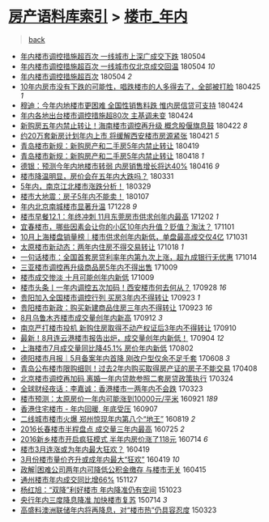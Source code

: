 [房产语料库索引](../../README.md)  > [楼市_年内](楼市_年内.md)
====
> [back](../README.md)

- [年内楼市调控措施超百次 一线城市上深广成交下跌](http://jkwz.applinzi.com/ittc/7099337383717897222.html#%E5%B9%B4%E5%86%85%E6%A5%BC%E5%B8%82%E8%B0%83%E6%8E%A7%E6%8E%AA%E6%96%BD%E8%B6%85%E7%99%BE%E6%AC%A1+%E4%B8%80%E7%BA%BF%E5%9F%8E%E5%B8%82%E4%B8%8A%E6%B7%B1%E5%B9%BF%E6%88%90%E4%BA%A4%E4%B8%8B%E8%B7%8C) 180504  
- [年内楼市调控措施超百次 一线城市仅北京成交回温](http://jkwz.applinzi.com/ittc/7099189754501530630.html#%E5%B9%B4%E5%86%85%E6%A5%BC%E5%B8%82%E8%B0%83%E6%8E%A7%E6%8E%AA%E6%96%BD%E8%B6%85%E7%99%BE%E6%AC%A1+%E4%B8%80%E7%BA%BF%E5%9F%8E%E5%B8%82%E4%BB%85%E5%8C%97%E4%BA%AC%E6%88%90%E4%BA%A4%E5%9B%9E%E6%B8%A9) 180504 *10* 
- [年内楼市调控措施超百次](http://jkwz.applinzi.com/ittc/7099120070804636679.html#%E5%B9%B4%E5%86%85%E6%A5%BC%E5%B8%82%E8%B0%83%E6%8E%A7%E6%8E%AA%E6%96%BD%E8%B6%85%E7%99%BE%E6%AC%A1) 180504 *2* 
- [10年内房市没有下跌的可能性，唱跌楼市的人多得去了，全部被打脸](http://jkwz.applinzi.com/ittc/7095497061174871056.html#10%E5%B9%B4%E5%86%85%E6%88%BF%E5%B8%82%E6%B2%A1%E6%9C%89%E4%B8%8B%E8%B7%8C%E7%9A%84%E5%8F%AF%E8%83%BD%E6%80%A7%EF%BC%8C%E5%94%B1%E8%B7%8C%E6%A5%BC%E5%B8%82%E7%9A%84%E4%BA%BA%E5%A4%9A%E5%BE%97%E5%8E%BB%E4%BA%86%EF%BC%8C%E5%85%A8%E9%83%A8%E8%A2%AB%E6%89%93%E8%84%B8) 180425 *1* 
- [穆迪：今年内地楼市更困难 全国性销售料跌 惟内房信贷可支持](http://jkwz.applinzi.com/ittc/7095478491791492103.html#%E7%A9%86%E8%BF%AA%EF%BC%9A%E4%BB%8A%E5%B9%B4%E5%86%85%E5%9C%B0%E6%A5%BC%E5%B8%82%E6%9B%B4%E5%9B%B0%E9%9A%BE+%E5%85%A8%E5%9B%BD%E6%80%A7%E9%94%80%E5%94%AE%E6%96%99%E8%B7%8C+%E6%83%9F%E5%86%85%E6%88%BF%E4%BF%A1%E8%B4%B7%E5%8F%AF%E6%94%AF%E6%8C%81) 180424  
- [年内各地出台楼市调控措施超80次 主基调未变](http://jkwz.applinzi.com/ittc/7095470833495704592.html#%E5%B9%B4%E5%86%85%E5%90%84%E5%9C%B0%E5%87%BA%E5%8F%B0%E6%A5%BC%E5%B8%82%E8%B0%83%E6%8E%A7%E6%8E%AA%E6%96%BD%E8%B6%8580%E6%AC%A1+%E4%B8%BB%E5%9F%BA%E8%B0%83%E6%9C%AA%E5%8F%98) 180424  
- [新购房五年内禁止转让！海南楼市调控再升级 概念股偃旗息鼓](http://jkwz.applinzi.com/ittc/7094639774348608528.html#%E6%96%B0%E8%B4%AD%E6%88%BF%E4%BA%94%E5%B9%B4%E5%86%85%E7%A6%81%E6%AD%A2%E8%BD%AC%E8%AE%A9%EF%BC%81%E6%B5%B7%E5%8D%97%E6%A5%BC%E5%B8%82%E8%B0%83%E6%8E%A7%E5%86%8D%E5%8D%87%E7%BA%A7+%E6%A6%82%E5%BF%B5%E8%82%A1%E5%81%83%E6%97%97%E6%81%AF%E9%BC%93) 180422 *8* 
- [约20万套新房计划年内上市 将缓解西安楼市房源紧张](http://jkwz.applinzi.com/ittc/7094380684137464848.html#%E7%BA%A620%E4%B8%87%E5%A5%97%E6%96%B0%E6%88%BF%E8%AE%A1%E5%88%92%E5%B9%B4%E5%86%85%E4%B8%8A%E5%B8%82+%E5%B0%86%E7%BC%93%E8%A7%A3%E8%A5%BF%E5%AE%89%E6%A5%BC%E5%B8%82%E6%88%BF%E6%BA%90%E7%B4%A7%E5%BC%A0) 180421 *5* 
- [青岛楼市新规：新购房产和二手房5年内禁止转让](http://jkwz.applinzi.com/ittc/7093709766658622475.html#%E9%9D%92%E5%B2%9B%E6%A5%BC%E5%B8%82%E6%96%B0%E8%A7%84%EF%BC%9A%E6%96%B0%E8%B4%AD%E6%88%BF%E4%BA%A7%E5%92%8C%E4%BA%8C%E6%89%8B%E6%88%BF5%E5%B9%B4%E5%86%85%E7%A6%81%E6%AD%A2%E8%BD%AC%E8%AE%A9) 180419  
- [青岛楼市新规：新购房产和二手房5年内禁止转让](http://jkwz.applinzi.com/ittc/7093447312162685959.html#%E9%9D%92%E5%B2%9B%E6%A5%BC%E5%B8%82%E6%96%B0%E8%A7%84%EF%BC%9A%E6%96%B0%E8%B4%AD%E6%88%BF%E4%BA%A7%E5%92%8C%E4%BA%8C%E6%89%8B%E6%88%BF5%E5%B9%B4%E5%86%85%E7%A6%81%E6%AD%A2%E8%BD%AC%E8%AE%A9) 180418 *1* 
- [德银：预测今年内地楼市转弱 内房销售增长将达40%](http://jkwz.applinzi.com/ittc/7092629023937266705.html#%E5%BE%B7%E9%93%B6%EF%BC%9A%E9%A2%84%E6%B5%8B%E4%BB%8A%E5%B9%B4%E5%86%85%E5%9C%B0%E6%A5%BC%E5%B8%82%E8%BD%AC%E5%BC%B1+%E5%86%85%E6%88%BF%E9%94%80%E5%94%AE%E5%A2%9E%E9%95%BF%E5%B0%86%E8%BE%BE40%25) 180416 *9* 
- [楼市降温明显，房价会在五年内大跌吗？](http://jkwz.applinzi.com/ittc/7086647999306662923.html#%E6%A5%BC%E5%B8%82%E9%99%8D%E6%B8%A9%E6%98%8E%E6%98%BE%EF%BC%8C%E6%88%BF%E4%BB%B7%E4%BC%9A%E5%9C%A8%E4%BA%94%E5%B9%B4%E5%86%85%E5%A4%A7%E8%B7%8C%E5%90%97%EF%BC%9F) 180331  
- [5年内，南京江北楼市涨跌分析！](http://jkwz.applinzi.com/ittc/7085888577647150091.html#5%E5%B9%B4%E5%86%85%EF%BC%8C%E5%8D%97%E4%BA%AC%E6%B1%9F%E5%8C%97%E6%A5%BC%E5%B8%82%E6%B6%A8%E8%B7%8C%E5%88%86%E6%9E%90%EF%BC%81) 180329  
- [楼市大地震：房子5年内不能卖！](http://jkwz.applinzi.com/ittc/7055745051508868102.html#%E6%A5%BC%E5%B8%82%E5%A4%A7%E5%9C%B0%E9%9C%87%EF%BC%9A%E6%88%BF%E5%AD%905%E5%B9%B4%E5%86%85%E4%B8%8D%E8%83%BD%E5%8D%96%EF%BC%81) 180107  
- [年内北京南城楼市显著升温](http://jkwz.applinzi.com/ittc/7052055988633338896.html#%E5%B9%B4%E5%86%85%E5%8C%97%E4%BA%AC%E5%8D%97%E5%9F%8E%E6%A5%BC%E5%B8%82%E6%98%BE%E8%91%97%E5%8D%87%E6%B8%A9) 171228 *9* 
- [楼市早餐12.1：年终冲刺 11月东莞房市供求创年内最高](http://jkwz.applinzi.com/ittc/7042399748592501777.html#%E6%A5%BC%E5%B8%82%E6%97%A9%E9%A4%9012.1%EF%BC%9A%E5%B9%B4%E7%BB%88%E5%86%B2%E5%88%BA+11%E6%9C%88%E4%B8%9C%E8%8E%9E%E6%88%BF%E5%B8%82%E4%BE%9B%E6%B1%82%E5%88%9B%E5%B9%B4%E5%86%85%E6%9C%80%E9%AB%98) 171202 *1* 
- [宜春楼市，哪些因素会让你的小区10年内升值？贬值？淘汰？](http://jkwz.applinzi.com/ittc/7030999844242588689.html#%E5%AE%9C%E6%98%A5%E6%A5%BC%E5%B8%82%EF%BC%8C%E5%93%AA%E4%BA%9B%E5%9B%A0%E7%B4%A0%E4%BC%9A%E8%AE%A9%E4%BD%A0%E7%9A%84%E5%B0%8F%E5%8C%BA10%E5%B9%B4%E5%86%85%E5%8D%87%E5%80%BC%EF%BC%9F%E8%B4%AC%E5%80%BC%EF%BC%9F%E6%B7%98%E6%B1%B0%EF%BC%9F) 171101  
- [10月上海楼盘销量榜｜楼市供求创年内新低，单盘最高成交仅4亿](http://jkwz.applinzi.com/ittc/7030657807718810641.html#10%E6%9C%88%E4%B8%8A%E6%B5%B7%E6%A5%BC%E7%9B%98%E9%94%80%E9%87%8F%E6%A6%9C%EF%BD%9C%E6%A5%BC%E5%B8%82%E4%BE%9B%E6%B1%82%E5%88%9B%E5%B9%B4%E5%86%85%E6%96%B0%E4%BD%8E%EF%BC%8C%E5%8D%95%E7%9B%98%E6%9C%80%E9%AB%98%E6%88%90%E4%BA%A4%E4%BB%854%E4%BA%BF) 171031  
- [太原楼市新动态：两年内住房不得交易转让](http://jkwz.applinzi.com/ittc/7025715392184583185.html#%E5%A4%AA%E5%8E%9F%E6%A5%BC%E5%B8%82%E6%96%B0%E5%8A%A8%E6%80%81%EF%BC%9A%E4%B8%A4%E5%B9%B4%E5%86%85%E4%BD%8F%E6%88%BF%E4%B8%8D%E5%BE%97%E4%BA%A4%E6%98%93%E8%BD%AC%E8%AE%A9) 171018 *1* 
- [一句话楼市：全国首套房贷利率年内第九次上涨，超九成银行无优惠](http://jkwz.applinzi.com/ittc/7024394333275554832.html#%E4%B8%80%E5%8F%A5%E8%AF%9D%E6%A5%BC%E5%B8%82%EF%BC%9A%E5%85%A8%E5%9B%BD%E9%A6%96%E5%A5%97%E6%88%BF%E8%B4%B7%E5%88%A9%E7%8E%87%E5%B9%B4%E5%86%85%E7%AC%AC%E4%B9%9D%E6%AC%A1%E4%B8%8A%E6%B6%A8%EF%BC%8C%E8%B6%85%E4%B9%9D%E6%88%90%E9%93%B6%E8%A1%8C%E6%97%A0%E4%BC%98%E6%83%A0) 171014  
- [三亚楼市调控再升级商品房5年内不得出售](http://jkwz.applinzi.com/ittc/7022466387266765841.html#%E4%B8%89%E4%BA%9A%E6%A5%BC%E5%B8%82%E8%B0%83%E6%8E%A7%E5%86%8D%E5%8D%87%E7%BA%A7%E5%95%86%E5%93%81%E6%88%BF5%E5%B9%B4%E5%86%85%E4%B8%8D%E5%BE%97%E5%87%BA%E5%94%AE) 171009  
- [楼市成交惨淡 十月可能创年内新低](http://jkwz.applinzi.com/ittc/7022253300450329617.html#%E6%A5%BC%E5%B8%82%E6%88%90%E4%BA%A4%E6%83%A8%E6%B7%A1+%E5%8D%81%E6%9C%88%E5%8F%AF%E8%83%BD%E5%88%9B%E5%B9%B4%E5%86%85%E6%96%B0%E4%BD%8E) 171009  
- [楼市头条丨一年内调控五次加码！西安楼市何去何从？](http://jkwz.applinzi.com/ittc/7018426945648460817.html#%E6%A5%BC%E5%B8%82%E5%A4%B4%E6%9D%A1%E4%B8%A8%E4%B8%80%E5%B9%B4%E5%86%85%E8%B0%83%E6%8E%A7%E4%BA%94%E6%AC%A1%E5%8A%A0%E7%A0%81%EF%BC%81%E8%A5%BF%E5%AE%89%E6%A5%BC%E5%B8%82%E4%BD%95%E5%8E%BB%E4%BD%95%E4%BB%8E%EF%BC%9F) 170928 *16* 
- [贵阳加入全国楼市调控行列 买房3年内不得转让](http://jkwz.applinzi.com/ittc/7016634474908091409.html#%E8%B4%B5%E9%98%B3%E5%8A%A0%E5%85%A5%E5%85%A8%E5%9B%BD%E6%A5%BC%E5%B8%82%E8%B0%83%E6%8E%A7%E8%A1%8C%E5%88%97+%E4%B9%B0%E6%88%BF3%E5%B9%B4%E5%86%85%E4%B8%8D%E5%BE%97%E8%BD%AC%E8%AE%A9) 170923 *1* 
- [贵阳楼市新政：购买新建商品住房三年内不得转让](http://jkwz.applinzi.com/ittc/7016416970944283664.html#%E8%B4%B5%E9%98%B3%E6%A5%BC%E5%B8%82%E6%96%B0%E6%94%BF%EF%BC%9A%E8%B4%AD%E4%B9%B0%E6%96%B0%E5%BB%BA%E5%95%86%E5%93%81%E4%BD%8F%E6%88%BF%E4%B8%89%E5%B9%B4%E5%86%85%E4%B8%8D%E5%BE%97%E8%BD%AC%E8%AE%A9) 170923 *16* 
- [8月乌鲁木齐楼市成交量创年内新高](http://jkwz.applinzi.com/ittc/7012371552551830544.html#8%E6%9C%88%E4%B9%8C%E9%B2%81%E6%9C%A8%E9%BD%90%E6%A5%BC%E5%B8%82%E6%88%90%E4%BA%A4%E9%87%8F%E5%88%9B%E5%B9%B4%E5%86%85%E6%96%B0%E9%AB%98) 170912 *3* 
- [南京严打楼市投机 新购住房取得不动产权证后3年内不得转让](http://jkwz.applinzi.com/ittc/7011601625226150673.html#%E5%8D%97%E4%BA%AC%E4%B8%A5%E6%89%93%E6%A5%BC%E5%B8%82%E6%8A%95%E6%9C%BA+%E6%96%B0%E8%B4%AD%E4%BD%8F%E6%88%BF%E5%8F%96%E5%BE%97%E4%B8%8D%E5%8A%A8%E4%BA%A7%E6%9D%83%E8%AF%81%E5%90%8E3%E5%B9%B4%E5%86%85%E4%B8%8D%E5%BE%97%E8%BD%AC%E8%AE%A9) 170910  
- [最新！8月连云港楼市报告出炉，成交量创年内新低！](http://jkwz.applinzi.com/ittc/7009379743059936272.html#%E6%9C%80%E6%96%B0%EF%BC%818%E6%9C%88%E8%BF%9E%E4%BA%91%E6%B8%AF%E6%A5%BC%E5%B8%82%E6%8A%A5%E5%91%8A%E5%87%BA%E7%82%89%EF%BC%8C%E6%88%90%E4%BA%A4%E9%87%8F%E5%88%9B%E5%B9%B4%E5%86%85%E6%96%B0%E4%BD%8E%EF%BC%81) 170904 *12* 
- [上海楼市7月成交量同比降45.1% 房价年内新低](http://jkwz.applinzi.com/ittc/6997107816413004817.html#%E4%B8%8A%E6%B5%B7%E6%A5%BC%E5%B8%827%E6%9C%88%E6%88%90%E4%BA%A4%E9%87%8F%E5%90%8C%E6%AF%94%E9%99%8D45.1%25+%E6%88%BF%E4%BB%B7%E5%B9%B4%E5%86%85%E6%96%B0%E4%BD%8E) 170802  
- [德阳楼市月报｜5月备案年内首降 刚改户型仅余不足千套](http://jkwz.applinzi.com/ittc/6976734702915290116.html#%E5%BE%B7%E9%98%B3%E6%A5%BC%E5%B8%82%E6%9C%88%E6%8A%A5%EF%BD%9C5%E6%9C%88%E5%A4%87%E6%A1%88%E5%B9%B4%E5%86%85%E9%A6%96%E9%99%8D+%E5%88%9A%E6%94%B9%E6%88%B7%E5%9E%8B%E4%BB%85%E4%BD%99%E4%B8%8D%E8%B6%B3%E5%8D%83%E5%A5%97) 170608 *3* 
- [青岛公布楼市限购细则！过去2年内购买取得房产证的房子不能交易](http://jkwz.applinzi.com/ittc/6954135458085864452.html#%E9%9D%92%E5%B2%9B%E5%85%AC%E5%B8%83%E6%A5%BC%E5%B8%82%E9%99%90%E8%B4%AD%E7%BB%86%E5%88%99%EF%BC%81%E8%BF%87%E5%8E%BB2%E5%B9%B4%E5%86%85%E8%B4%AD%E4%B9%B0%E5%8F%96%E5%BE%97%E6%88%BF%E4%BA%A7%E8%AF%81%E7%9A%84%E6%88%BF%E5%AD%90%E4%B8%8D%E8%83%BD%E4%BA%A4%E6%98%93) 170408  
- [北京楼市调控再加码 离婚一年内贷款参照二套房贷政策执行](http://jkwz.applinzi.com/ittc/6948524605827449860.html#%E5%8C%97%E4%BA%AC%E6%A5%BC%E5%B8%82%E8%B0%83%E6%8E%A7%E5%86%8D%E5%8A%A0%E7%A0%81+%E7%A6%BB%E5%A9%9A%E4%B8%80%E5%B9%B4%E5%86%85%E8%B4%B7%E6%AC%BE%E5%8F%82%E7%85%A7%E4%BA%8C%E5%A5%97%E6%88%BF%E8%B4%B7%E6%94%BF%E7%AD%96%E6%89%A7%E8%A1%8C) 170324  
- [全球财经夜话：李嘉诚：香港楼市一两年内不会跌](http://jkwz.applinzi.com/ittc/6948281699002745861.html#%E5%85%A8%E7%90%83%E8%B4%A2%E7%BB%8F%E5%A4%9C%E8%AF%9D%EF%BC%9A%E6%9D%8E%E5%98%89%E8%AF%9A%EF%BC%9A%E9%A6%99%E6%B8%AF%E6%A5%BC%E5%B8%82%E4%B8%80%E4%B8%A4%E5%B9%B4%E5%86%85%E4%B8%8D%E4%BC%9A%E8%B7%8C) 170323  
- [楼市预测：太原房价一年内可能涨到10000元/平米](http://jkwz.applinzi.com/ittc/6880451592121222148.html#%E6%A5%BC%E5%B8%82%E9%A2%84%E6%B5%8B%EF%BC%9A%E5%A4%AA%E5%8E%9F%E6%88%BF%E4%BB%B7%E4%B8%80%E5%B9%B4%E5%86%85%E5%8F%AF%E8%83%BD%E6%B6%A8%E5%88%B010000%E5%85%83%2F%E5%B9%B3%E7%B1%B3) 160921 *189* 
- [香港住宅楼市 - 年内回暖, 年底受压](http://jkwz.applinzi.com/ittc/6875161292393939973.html#%E9%A6%99%E6%B8%AF%E4%BD%8F%E5%AE%85%E6%A5%BC%E5%B8%82+-+%E5%B9%B4%E5%86%85%E5%9B%9E%E6%9A%96%2C+%E5%B9%B4%E5%BA%95%E5%8F%97%E5%8E%8B) 160907  
- [二线城市楼市火爆 郑州惊现年内第八个“地王”](http://jkwz.applinzi.com/ittc/6867976008690566149.html#%E4%BA%8C%E7%BA%BF%E5%9F%8E%E5%B8%82%E6%A5%BC%E5%B8%82%E7%81%AB%E7%88%86+%E9%83%91%E5%B7%9E%E6%83%8A%E7%8E%B0%E5%B9%B4%E5%86%85%E7%AC%AC%E5%85%AB%E4%B8%AA%E2%80%9C%E5%9C%B0%E7%8E%8B%E2%80%9D) 160819 *2* 
- [2016长春楼市半程盘点 成交量三年内最高](http://jkwz.applinzi.com/ittc/6858791076021928965.html#2016%E9%95%BF%E6%98%A5%E6%A5%BC%E5%B8%82%E5%8D%8A%E7%A8%8B%E7%9B%98%E7%82%B9+%E6%88%90%E4%BA%A4%E9%87%8F%E4%B8%89%E5%B9%B4%E5%86%85%E6%9C%80%E9%AB%98) 160725 *2* 
- [2016新乡楼市开启疯狂模式 半年内房价涨了118元](http://jkwz.applinzi.com/ittc/6854650109949903876.html#2016%E6%96%B0%E4%B9%A1%E6%A5%BC%E5%B8%82%E5%BC%80%E5%90%AF%E7%96%AF%E7%8B%82%E6%A8%A1%E5%BC%8F+%E5%8D%8A%E5%B9%B4%E5%86%85%E6%88%BF%E4%BB%B7%E6%B6%A8%E4%BA%86118%E5%85%83) 160714 *6* 
- [楼市3月连涨或为年内最大狂欢？](http://jkwz.applinzi.com/ittc/6822883500252218373.html#%E6%A5%BC%E5%B8%823%E6%9C%88%E8%BF%9E%E6%B6%A8%E6%88%96%E4%B8%BA%E5%B9%B4%E5%86%85%E6%9C%80%E5%A4%A7%E7%8B%82%E6%AC%A2%EF%BC%9F) 160419  
- [3月份楼市量价齐升或成年内最大“狂欢”](http://jkwz.applinzi.com/ittc/6822655152674571268.html#3%E6%9C%88%E4%BB%BD%E6%A5%BC%E5%B8%82%E9%87%8F%E4%BB%B7%E9%BD%90%E5%8D%87%E6%88%96%E6%88%90%E5%B9%B4%E5%86%85%E6%9C%80%E5%A4%A7%E2%80%9C%E7%8B%82%E6%AC%A2%E2%80%9D) 160419 *10* 
- [政解|困难公司两年内可降低公积金缴存 与楼市无关](http://jkwz.applinzi.com/ittc/6821380183403529221.html#%E6%94%BF%E8%A7%A3%7C%E5%9B%B0%E9%9A%BE%E5%85%AC%E5%8F%B8%E4%B8%A4%E5%B9%B4%E5%86%85%E5%8F%AF%E9%99%8D%E4%BD%8E%E5%85%AC%E7%A7%AF%E9%87%91%E7%BC%B4%E5%AD%98+%E4%B8%8E%E6%A5%BC%E5%B8%82%E6%97%A0%E5%85%B3) 160415  
- [通州楼市年内成交同比增66%](http://jkwz.applinzi.com/ittc/6769187125228733444.html#%E9%80%9A%E5%B7%9E%E6%A5%BC%E5%B8%82%E5%B9%B4%E5%86%85%E6%88%90%E4%BA%A4%E5%90%8C%E6%AF%94%E5%A2%9E66%25) 151127  
- [杨红旭：“双降”利好楼市 年内降准仍有空间](http://jkwz.applinzi.com/ittc/6756463614145397765.html#%E6%9D%A8%E7%BA%A2%E6%97%AD%EF%BC%9A%E2%80%9C%E5%8F%8C%E9%99%8D%E2%80%9D%E5%88%A9%E5%A5%BD%E6%A5%BC%E5%B8%82+%E5%B9%B4%E5%86%85%E9%99%8D%E5%87%86%E4%BB%8D%E6%9C%89%E7%A9%BA%E9%97%B4) 151023  
- [央行年内三度降息降准 加快楼市复苏](http://jkwz.applinzi.com/ittc/547650614964157136.html#%E5%A4%AE%E8%A1%8C%E5%B9%B4%E5%86%85%E4%B8%89%E5%BA%A6%E9%99%8D%E6%81%AF%E9%99%8D%E5%87%86+%E5%8A%A0%E5%BF%AB%E6%A5%BC%E5%B8%82%E5%A4%8D%E8%8B%8F) 150714 *3* 
- [高盛料澳洲联储年内将再降息，对“楼市热”仍具容忍度](http://jkwz.applinzi.com/ittc/547650611395975301.html#%E9%AB%98%E7%9B%9B%E6%96%99%E6%BE%B3%E6%B4%B2%E8%81%94%E5%82%A8%E5%B9%B4%E5%86%85%E5%B0%86%E5%86%8D%E9%99%8D%E6%81%AF%EF%BC%8C%E5%AF%B9%E2%80%9C%E6%A5%BC%E5%B8%82%E7%83%AD%E2%80%9D%E4%BB%8D%E5%85%B7%E5%AE%B9%E5%BF%8D%E5%BA%A6) 150323  
